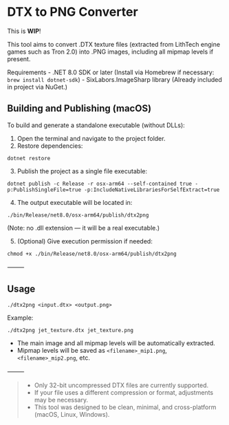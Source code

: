 # DTX to PNG Converter

This is **WIP**!

This tool aims to convert .DTX texture files (extracted from LithTech engine games such as Tron 2.0) into .PNG images, including all mipmap levels if present.

Requirements
    - .NET 8.0 SDK or later
(Install via Homebrew if necessary: ```brew install dotnet-sdk```)
    - SixLabors.ImageSharp library
(Already included in project via NuGet.)

## Building and Publishing (macOS)

To build and generate a standalone executable (without DLLs):

1. Open the terminal and navigate to the project folder.
2. Restore dependencies:

```dotnet restore```

3. Publish the project as a single file executable:

```dotnet publish -c Release -r osx-arm64 --self-contained true -p:PublishSingleFile=true -p:IncludeNativeLibrariesForSelfExtract=true```

4. The output executable will be located in:

```./bin/Release/net8.0/osx-arm64/publish/dtx2png```

(Note: no .dll extension — it will be a real executable.)

5. (Optional) Give execution permission if needed:

```chmod +x ./bin/Release/net8.0/osx-arm64/publish/dtx2png```

⸻

## Usage

```./dtx2png <input.dtx> <output.png>```

Example:

```./dtx2png jet_texture.dtx jet_texture.png```

- The main image and all mipmap levels will be automatically extracted.
- Mipmap levels will be saved as ```<filename>_mip1.png```, ```<filename>_mip2.png```, etc.

⸻

> - Only 32-bit uncompressed DTX files are currently supported.
> - If your file uses a different compression or format, adjustments may be necessary.
> - This tool was designed to be clean, minimal, and cross-platform (macOS, Linux, Windows).
